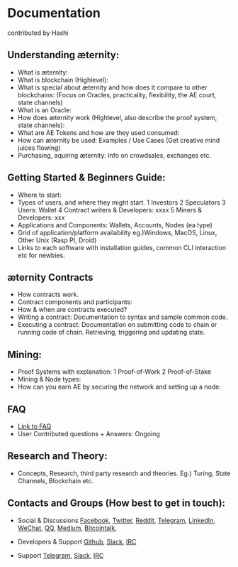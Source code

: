 # Documentation
contributed by Hashi

## Understanding æternity:
* What is æternity:
* What is blockchain (Highlevel):
* What is special about æternity and how does it compare to other blockchains: (Focus on Oracles, practicality, flexibility, the AE court, state channels)
* What is an Oracle:
* How does æternity work (Highlevel, also describe the proof system, state channels):
* What are AE Tokens and how are they used consumed:
* How can æternity be used: Examples / Use Cases (Get creative mind juices flowing)
* Purchasing, aquiring æternity: Info on crowdsales, exchanges etc.

## Getting Started & Beginners Guide:
* Where to start: 
* Types of users, and where they might start.
1 Investors
2 Speculators
3 Users: Wallet
4 Contract writers & Developers: xxxx
5 Miners & Developers: xxx
* Applications and Components: Wallets, Accounts, Nodes (ea type) 
* Grid of application/platform availability eg.)Windows, MacOS, Linux, Other Unix (Rasp PI, Droid)
* Links to each software with installation guides, common CLI interaction etc for newbies.

## æternity Contracts
* How contracts work.
* Contract components and participants:
* How & when are contracts executed?
* Writing a contract: Documentation to syntax and sample common code.
* Executing a contract: Documentation on submitting code to chain or running code of chain. Retrieving, triggering and updating state.

## Mining:
* Proof Systems with explanation:
1 Proof-of-Work
2 Proof-of-Stake
* Mining & Node types:
* How can you earn AE by securing the network and setting up a node:

## FAQ
* [Link to FAQ](Frequently-Asked-Questions)
* User Contributed questions + Answers: Ongoing

## Research and Theory:
* Concepts, Research, third party research and theories. Eg.) Turing, State Channels, Blockchain etc.

## Contacts and Groups (How best to get in touch):
* Social & Discussions
[Facebook](https://www.facebook.com/aeternityproject/),
[Twitter](https://twitter.com/aetrnty),
[Reddit](https://www.reddit.com/r/Aeternity/),
[Telegram](https://telegram.me/aeternity),
[LinkedIn](https://www.linkedin.com/company/aeternity),
[WeChat](http://www.aeternity.com/#),
[QQ](http://www.aeternity.com/#),
[Medium](https://blog.aeternity.com/), 
[Bitcointalk](https://bitcointalk.org/index.php?topic=1733140.0),

* Developers & Support
[Github](https://github.com/aeternity), 
[Slack](https://slack.aeternity.com/), 
[IRC](http://www.aeternity.com/#)

* Support
[Telegram](https://telegram.me/aeternity), 
[Slack](https://slack.aeternity.com/), 
[IRC](http://www.aeternity.com/#)
